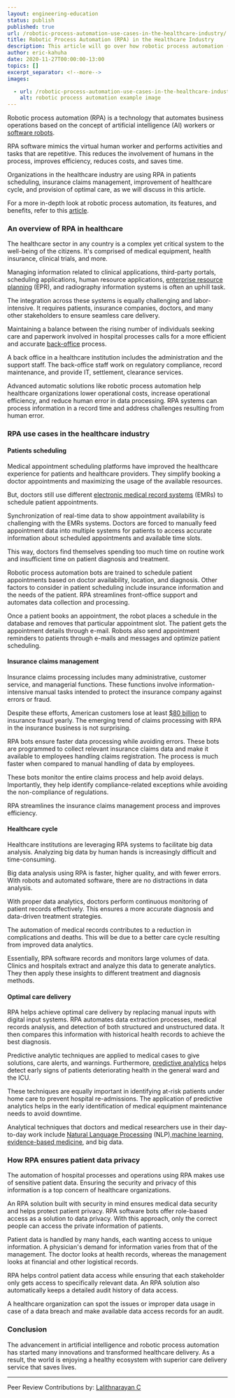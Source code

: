 ```yaml
---
layout: engineering-education
status: publish
published: true
url: /robotic-process-automation-use-cases-in-the-healthcare-industry/
title: Robotic Process Automation (RPA) in the Healthcare Industry
description: This article will go over how robotic process automation (RPA) is reshaping the healthcare industry, with patient appointments, location information, and predictive diagnosis.
author: eric-kahuha
date: 2020-11-27T00:00:00-13:00
topics: []
excerpt_separator: <!--more-->
images:

  - url: /robotic-process-automation-use-cases-in-the-healthcare-industry/hero.jpg
    alt: robotic process automation example image
---
```

Robotic process automation (RPA) is a technology that automates business operations based on the concept of artificial intelligence (AI) workers or [software robots](https://www.helpsystems.com/blog/best-software-robots-for-business).
<!--more-->
RPA software mimics the virtual human worker and performs activities and tasks that are repetitive. This reduces the involvement of humans in the process, improves efficiency, reduces costs, and saves time.

Organizations in the healthcare industry are using RPA in patients scheduling, insurance claims management, improvement of healthcare cycle, and provision of optimal care, as we will discuss in this article.

For a more in-depth look at robotic process automation, its features, and benefits, refer to this [article](/what-is-robotic-process-automation/).

### An overview of RPA in healthcare
The healthcare sector in any country is a complex yet critical system to the well-being of the citizens. It's comprised of medical equipment, health insurance, clinical trials, and more.

Managing information related to clinical applications, third-party portals, scheduling applications, human resource applications, [enterprise resource planning](https://www.cio.com/article/2439502/what-is-erp-key-features-of-top-enterprise-resource-planning-systems/) (EPR), and radiography information systems is often an uphill task.

The integration across these systems is equally challenging and labor-intensive. It requires patients, insurance companies, doctors, and many other stakeholders to ensure seamless care delivery.

Maintaining a balance between the rising number of individuals seeking care and paperwork involved in hospital processes calls for a more efficient and accurate [back-office](https://www.investopedia.com/terms/b/backoffice.asp) process.

A back office in a healthcare institution includes the administration and the support staff. The back-office staff work on regulatory compliance, record maintenance, and provide IT, settlement, clearance services.

Advanced automatic solutions like robotic process automation help healthcare organizations lower operational costs, increase operational efficiency, and reduce human error in data processing. RPA systems can process information in a record time and address challenges resulting from human error.

### RPA use cases in the healthcare industry
#### Patients scheduling
Medical appointment scheduling platforms have improved the healthcare experience for patients and healthcare providers. They simplify booking a doctor appointments and maximizing the usage of the available resources.

But, doctors still use different [electronic medical record systems](https://digital.ahrq.gov/key-topics/electronic-medical-record-systems) (EMRs) to schedule patient appointments.

Synchronization of real-time data to show appointment availability is challenging with the EMRs systems. Doctors are forced to manually feed appointment data into multiple systems for patients to access accurate information about scheduled appointments and available time slots.

This way, doctors find themselves spending too much time on routine work and insufficient time on patient diagnosis and treatment.

Robotic process automation bots are trained to schedule patient appointments based on doctor availability, location, and diagnosis. Other factors to consider in patient scheduling include insurance information and the needs of the patient. RPA streamlines front-office support and automates data collection and processing.

Once a patient books an appointment, the robot places a schedule in the database and removes that particular appointment slot. The patient gets the appointment details through e-mail. Robots also send appointment reminders to patients through e-mails and messages and optimize patient scheduling.

#### Insurance claims management
Insurance claims processing includes many administrative, customer service, and managerial functions. These functions involve information-intensive manual tasks intended to protect the insurance company against errors or fraud.

Despite these efforts, American customers lose at least [$80 billion](https://insurancefraud.org/fraud-stats/) to insurance fraud yearly. The emerging trend of claims processing with RPA in the insurance business is not surprising.

RPA bots ensure faster data processing while avoiding errors. These bots are programmed to collect relevant insurance claims data and make it available to employees handling claims registration. The process is much faster when compared to manual handling of data by employees.

These bots monitor the entire claims process and help avoid delays. Importantly, they help identify compliance-related exceptions while avoiding the non-compliance of regulations.

RPA streamlines the insurance claims management process and improves efficiency.

#### Healthcare cycle
Healthcare institutions are leveraging RPA systems to facilitate big data analysis. Analyzing big data by human hands is increasingly difficult and time-consuming.

Big data analysis using RPA is faster, higher quality, and with fewer errors. With robots and automated software, there are no distractions in data analysis.

With proper data analytics, doctors perform continuous monitoring of patient records effectively. This ensures a more accurate diagnosis and data-driven treatment strategies.

The automation of medical records contributes to a reduction in complications and deaths. This will be due to a better care cycle resulting from improved data analytics.

Essentially, RPA software records and monitors large volumes of data. Clinics and hospitals extract and analyze this data to generate analytics. They then apply these insights to different treatment and diagnosis methods.

#### Optimal care delivery
RPA helps achieve optimal care delivery by replacing manual inputs with digital input systems. RPA automates data extraction processes, medical records analysis, and detection of both structured and unstructured data. It then compares this information with historical health records to achieve the best diagnosis.

Predictive analytic techniques are applied to medical cases to give solutions, care alerts, and warnings. Furthermore, [predictive analytics](https://www.philips.com/a-w/about/news/archive/features/20200604-predictive-analytics-in-healthcare-three-real-world-examples.) helps detect early signs of patients deteriorating health in the general ward and the ICU.

These techniques are equally important in identifying at-risk patients under home care to prevent hospital re-admissions. The application of predictive analytics helps in the early identification of medical equipment maintenance needs to avoid downtime.

Analytical techniques that doctors and medical researchers use in their day-to-day work include [Natural Language Processing](/five-real-life-use-cases-of-natural-language-processing-nlp/) (NLP),[machine learning](https://link.springer.com/chapter/10.1007/978-3-030-29407-6_9), [evidence-based medicine](https://www.hopkinsmedicine.org/gim/research/method/ebm.html), and big data.

### How RPA ensures patient data privacy
The automation of hospital processes and operations using RPA makes use of sensitive patient data. Ensuring the security and privacy of this information is a top concern of healthcare organizations.

An RPA solution built with security in mind ensures medical data security and helps protect patient privacy. RPA software bots offer role-based access as a solution to data privacy. With this approach, only the correct people can access the private information of patients.

Patient data is handled by many hands, each wanting access to unique information. A physician's demand for information varies from that of the management. The doctor looks at health records, whereas the management looks at financial and other logistical records.

RPA helps control patient data access while ensuring that each stakeholder only gets access to specifically relevant data. An RPA solution also automatically keeps a detailed audit history of data access.

A healthcare organization can spot the issues or improper data usage in case of a data breach and make available data access records for an audit.

### Conclusion
The advancement in artificial intelligence and robotic process automation has started many innovations and transformed healthcare delivery. As a result, the world is enjoying a healthy ecosystem with superior care delivery service that saves lives.

---
Peer Review Contributions by: [Lalithnarayan C](/authors/lalithnarayan-c/)
